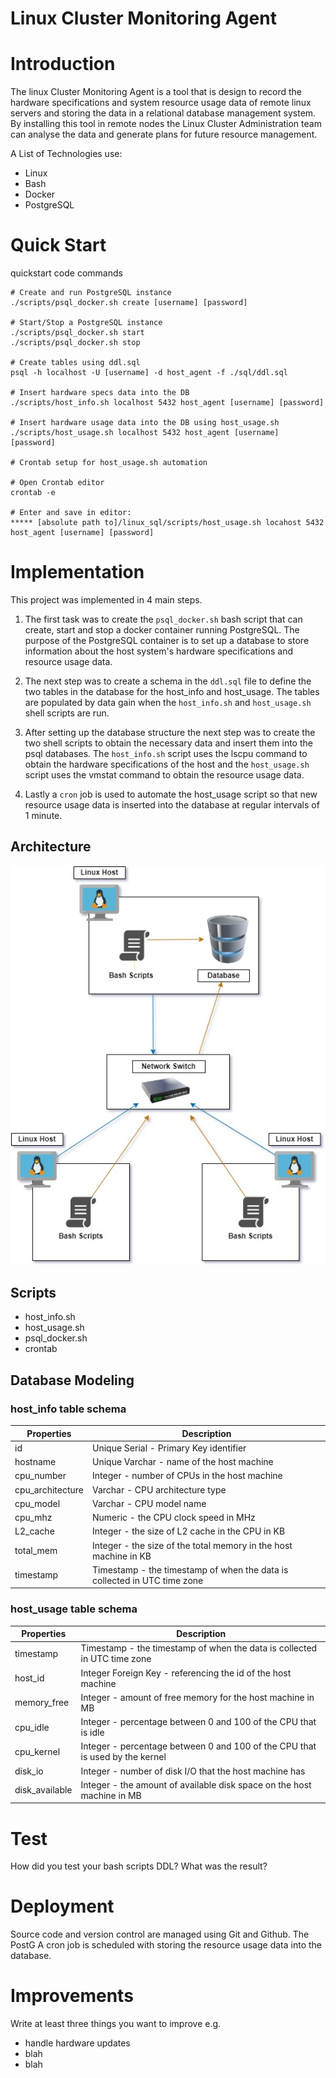 
# Linux Cluster Monitoring Agent
# Introduction
The linux Cluster Monitoring Agent is a tool that is design to record the 
hardware specifications and system resource usage data of remote linux servers and 
storing the data in a relational database management system. By installing 
this tool in remote nodes the Linux Cluster Administration team can analyse 
the data and generate plans for future resource management.

A List of Technologies use:
- Linux
- Bash
- Docker
- PostgreSQL
# Quick Start
quickstart code commands
```
# Create and run PostgreSQL instance
./scripts/psql_docker.sh create [username] [password]

# Start/Stop a PostgreSQL instance
./scripts/psql_docker.sh start
./scripts/psql_docker.sh stop

# Create tables using ddl.sql
psql -h localhost -U [username] -d host_agent -f ./sql/ddl.sql

# Insert hardware specs data into the DB 
./scripts/host_info.sh localhost 5432 host_agent [username] [password]

# Insert hardware usage data into the DB using host_usage.sh
./scripts/host_usage.sh localhost 5432 host_agent [username] [password]

# Crontab setup for host_usage.sh automation

# Open Crontab editor
crontab -e

# Enter and save in editor:
***** [absolute path to]/linux_sql/scripts/host_usage.sh locahost 5432 host_agent [username] [password]

```
# Implementation
This project was implemented in 4 main steps. 

1. The first task was to create the `psql_docker.sh` bash script that can 
create, start and stop a docker container running PostgreSQL. The purpose 
of the PostgreSQL container is to set up a database to store information
about the host system's hardware specifications and resource usage data.

2. The next step was to create a schema in the `ddl.sql` file to define the
two tables in the database for the host_info and host_usage. 
The tables are populated by data gain when the `host_info.sh`
and `host_usage.sh` shell scripts are run.

3. After setting up the database structure the next step was to create 
the two shell scripts to obtain the necessary data and insert them into the 
psql databases. The `host_info.sh` script uses the lscpu command to obtain 
the hardware specifications of the host and the `host_usage.sh` script uses 
the vmstat command to obtain the resource usage data.

4. Lastly a `cron` job is used to automate the host_usage script so 
that new resource usage data is inserted into the database at regular 
intervals of 1 minute.

## Architecture
![Linux SQL architecture](assets/linuxSQL_architecture.jpg)
## Scripts
- host_info.sh
- host_usage.sh
- psql_docker.sh
- crontab
## Database Modeling

### host_info table schema

| Properties       | Description                                                              |
|------------------|--------------------------------------------------------------------------|
| id               | Unique Serial - Primary Key identifier                                   |
| hostname         | Unique Varchar - name of the host machine                                |
| cpu_number       | Integer - number of CPUs in the host machine                             |
| cpu_architecture | Varchar - CPU architecture type                                          |
| cpu_model        | Varchar - CPU model name                                                 |
| cpu_mhz          | Numeric - the CPU clock speed in MHz                                     |
| L2_cache         | Integer - the size of L2 cache in the CPU in KB                          |
| total_mem        | Integer - the size of the total memory in the host machine in KB         |
| timestamp        | Timestamp - the timestamp of when the data is collected in UTC time zone |


### host_usage table schema

| Properties     | Description                                                                   |
|----------------|-------------------------------------------------------------------------------|
| timestamp      | Timestamp - the timestamp of when the data is collected in UTC time zone      |
| host_id        | Integer Foreign Key - referencing the id of the host machine                  |
| memory_free    | Integer - amount of free memory for the host machine in MB                    |
| cpu_idle       | Integer - percentage between 0 and  100 of the CPU that is idle               |
| cpu_kernel     | Integer - percentage between 0 and  100 of the CPU that is used by the kernel |
| disk_io        | Integer - number of disk I/O that the host machine has                        |
| disk_available | Integer - the amount of available disk space on the host machine in MB        |


# Test
How did you test your bash scripts DDL? What was the result?
# Deployment
Source code and version control are managed using Git and Github. The PostG
A cron job is scheduled with storing the resource usage data into the database.
# Improvements
Write at least three things you want to improve
e.g.
- handle hardware updates
- blah
- blah
